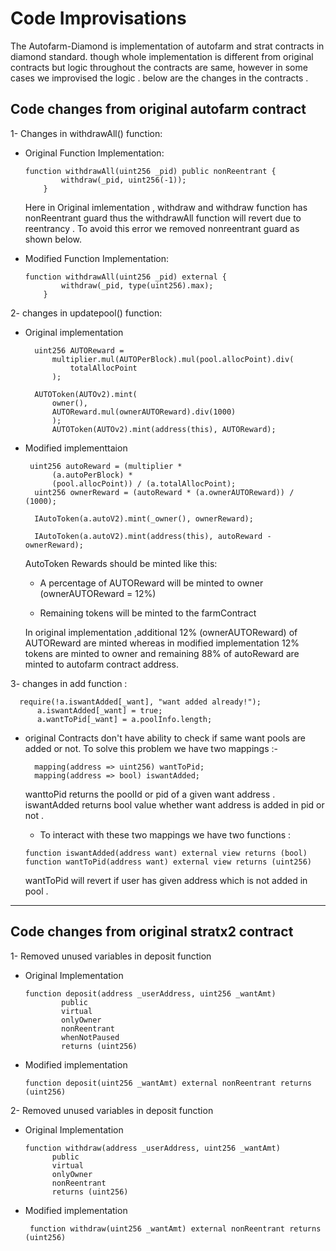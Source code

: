 # Code Improvisations

The Autofarm-Diamond is implementation of autofarm and strat contracts in diamond standard.
though whole implementation is different from original contracts but logic throughout the contracts are same,
however in some cases we improvised the logic . below are the changes in the contracts .

## Code changes from original autofarm contract

1- Changes in withdrawAll() function:

- Original Function Implementation:

  ```solidity
  function withdrawAll(uint256 _pid) public nonReentrant {
          withdraw(_pid, uint256(-1));
      }
  ```

  Here in Original imlementation , withdraw and withdraw function has nonReentrant guard thus the withdrawAll function will revert due to reentrancy . To avoid this error we removed nonreentrant guard as shown below.

- Modified Function Implementation:

  ```solidity
  function withdrawAll(uint256 _pid) external {
          withdraw(_pid, type(uint256).max);
      }
  ```

2- changes in updatepool() function:

- Original implementation

  ```solidity
    uint256 AUTOReward =
        multiplier.mul(AUTOPerBlock).mul(pool.allocPoint).div(
            totalAllocPoint
        );

    AUTOToken(AUTOv2).mint(
        owner(),
        AUTOReward.mul(ownerAUTOReward).div(1000)
        );
        AUTOToken(AUTOv2).mint(address(this), AUTOReward);
  ```

- Modified implementtaion

  ```solidity
   uint256 autoReward = (multiplier *
        (a.autoPerBlock) *
        (pool.allocPoint)) / (a.totalAllocPoint);
    uint256 ownerReward = (autoReward * (a.ownerAUTOReward)) / (1000);

    IAutoToken(a.autoV2).mint(_owner(), ownerReward);

    IAutoToken(a.autoV2).mint(address(this), autoReward - ownerReward);
  ```

  AutoToken Rewards should be minted like this:

  - A percentage of AUTOReward will be minted to owner (ownerAUTOReward = 12%)

  - Remaining tokens will be minted to the farmContract

  In original implementation ,additional 12% (ownerAUTOReward) of AUTOReward are minted whereas in modified implementation 12% tokens are minted to owner and remaining 88% of autoReward are minted to autofarm contract address.

3- changes in add function :

```solidity
  require(!a.iswantAdded[_want], "want added already!");
      a.iswantAdded[_want] = true;
      a.wantToPid[_want] = a.poolInfo.length;
```

- original Contracts don't have ability to check if same want pools are added or not. To solve this problem we have two mappings :-

  ```solidity
    mapping(address => uint256) wantToPid;
    mapping(address => bool) iswantAdded;

  ```

  wanttoPid returns the poolId or pid of a given want address .\
  iswantAdded returns bool value whether want address is added in pid or not .

  - To interact with these two mappings we have two functions :

  ```solidity
  function iswantAdded(address want) external view returns (bool)
  function wantToPid(address want) external view returns (uint256)
  ```

  wantToPid will revert if user has given address which is not added in pool .

---

## Code changes from original stratx2 contract

1- Removed unused variables in deposit function

- Original Implementation

  ```solidity
  function deposit(address _userAddress, uint256 _wantAmt)
          public
          virtual
          onlyOwner
          nonReentrant
          whenNotPaused
          returns (uint256)
  ```

- Modified implementation

  ```solidity
  function deposit(uint256 _wantAmt) external nonReentrant returns (uint256)
  ```

2- Removed unused variables in deposit function

- Original Implementation

  ```solidity
  function withdraw(address _userAddress, uint256 _wantAmt)
        public
        virtual
        onlyOwner
        nonReentrant
        returns (uint256)
  ```

- Modified implementation

  ```solidity
   function withdraw(uint256 _wantAmt) external nonReentrant returns (uint256)
  ```
